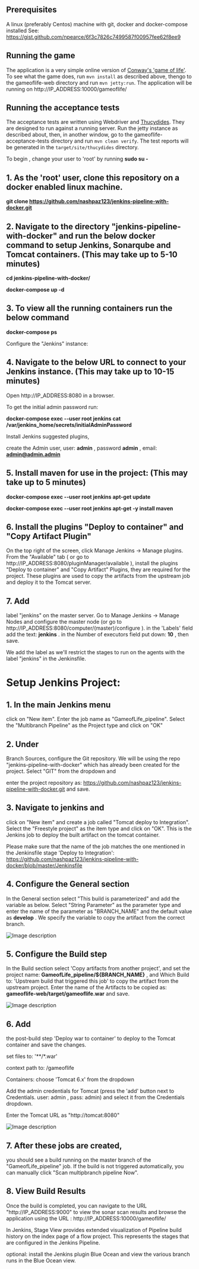## Prerequisites
A linux (preferably Centos) machine with git, docker and docker-compose installed
See: https://gist.github.com/npearce/6f3c7826c7499587f00957fee62f8ee9

## Running the game

The application is a very simple online version of [Conway's 'game of life'](http://en.wikipedia.org/wiki/Conway's_Game_of_Life). To see what the game does, run `mvn install` as described above, thengo to the gameoflife-web directory and run `mvn jetty:run`. The application will be running on http://IP_ADDRESS:10000/gameoflife/

## Running the acceptance tests

The acceptance tests are written using Webdriver and [Thucydides](http://thucydides.info). They are designed to run against a running server. Run the jetty instance as described about, then, in another window, go to the gameoflife-acceptance-tests directory and run `mvn clean verify`. The test reports will be generated in the `target/site/thucydides` directory.

To begin , 
change your user to 'root' by running 
**sudo su -**

## 1. As the 'root' user, clone this repository on a docker enabled linux machine.

**git clone https://github.com/nashpaz123/jenkins-pipeline-with-docker.git**

## 2. Navigate to the directory "jenkins-pipeline-with-docker" and run the below docker command to setup Jenkins, Sonarqube and Tomcat containers. (This may take up to 5-10 minutes)

**cd jenkins-pipeline-with-docker/**

**docker-compose up -d**

## 3. To view all the running containers run the below command

**docker-compose ps**
    
Configure the "Jenkins" instance:
## 4. Navigate to the below URL to connect to your Jenkins instance. (This may take up to 10-15 minutes)
Open http://IP_ADDRESS:8080 in a browser.

To get the initial admin password run:

**docker-compose exec --user root jenkins cat /var/jenkins_home/secrets/initialAdminPassword**

Install Jenkins suggested plugins, 

create the Admin user, user: **admin** , password **admin** , email: **admin@admin.admin**

## 5. Install maven for use in the project: (This may take up to 5 minutes)

**docker-compose exec --user root jenkins apt-get update**

**docker-compose exec --user root jenkins apt-get -y install maven**

## 6. Install the plugins "Deploy to container" and "Copy Artifact Plugin" 
On the top right of the screen, click Manage Jenkins → Manage plugins. From the "Available" tab ( or go to http://IP_ADDRESS:8080/pluginManager/available ), install the plugins "Deploy to container" and "Copy Artifact" Plugins, they are required for the project. These plugins are used to copy the artifacts from the upstream job and deploy it to the Tomcat server.

## 7. Add 
label "jenkins" on the master server. Go to Manage Jenkins → Manage Nodes and configure the master node (or go to http://IP_ADDRESS:8080/computer/(master)/configure ). in the 'Labels' field add the text: **jenkins** . in the Number of executors
field put down: **10** , then save.

We add the label as we'll restrict the stages to run on the agents with the label "jenkins" in the Jenkinsfile.

# Setup Jenkins Project:

## 1. In the main Jenkins menu
click on "New item". Enter the job name as "GameofLife_pipeline". Select the "Multibranch Pipeline" as the Project type and click on "OK"

## 2. Under
Branch Sources, configure the Git repository. We will be using the repo "jenkins-pipeline-with-docker" which has already been created for the project.  Select "GIT" from the dropdown and 

enter the project repository as: https://github.com/nashpaz123/jenkins-pipeline-with-docker.git
and save.

## 3. Navigate  to jenkins and
click on "New item" and create a job called "Tomcat deploy to Integration".  Select the "Freestyle project" as the item type and click on "OK". This is the Jenkins job to deploy the built artifact on the tomcat container.

Please make sure that the name of the job matches the one mentioned in the Jenkinsfile stage 'Deploy to Integration':
https://github.com/nashpaz123/jenkins-pipeline-with-docker/blob/master/Jenkinsfile

## 4. Configure the General section
In the General section select "This build is parameterized" and add the variable as below. Select "String Parameter" as the parameter type and enter the name of the parameter as "BRANCH_NAME" and the default value as **develop** . We specify the variable to copy the artifact from the correct branch.

![Image description](https://github.com/nashpaz123/jenkins-pipeline-with-docker/blob/master/general.png)

## 5. Configure the Build step
In the Build section select 'Copy artifacts from another project', and set the project name: **GameofLife_pipeline/${BRANCH_NAME}** , and Which Build to: 'Upstream build that triggered this job' to copy the artifact from the upstream project. Enter the name of the Artifacts to be copied as: **gameoflife-web/target/gameoflife.war** and save.

![Image description](https://github.com/nashpaz123/jenkins-pipeline-with-docker/blob/master/build.png)

## 6. Add 
the post-build step 'Deploy war to container' to deploy to the Tomcat container and save the changes.

set files to: \'**/*.war'

context path to: /gameoflife

Containers: choose 'Tomcat 6.x' from the dropdown

Add the admin credentials for Tomcat (press the 'add' button next to Credentials. user: admin , pass: admin) and select it from the Credentials dropdown. 

Enter the Tomcat URL as "http://tomcat:8080"

![Image description](https://github.com/nashpaz123/jenkins-pipeline-with-docker/blob/master/post.png)

## 7. After these jobs are created, 
you should see a build running on the master branch of the "GameofLife_pipeline" job. If the build is not triggered automatically, you can manually click "Scan multipbranch pipeline Now".

## 8. View Build Results
Once the build is completed, you can navigate  to the URL "http://IP_ADDRESS:9000" to view the sonar scan results and browse the application using the URL : http://IP_ADDRESS:10000/gameoflife/

In Jenkins, Stage View provides extended visualization of Pipeline build history on the index page of a flow project. This represents the stages that are configured in the Jenkins Pipeline.

optional: install the Jenkins plugin Blue Ocean and view the various branch runs in the Blue Ocean view.
